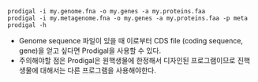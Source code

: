 

```
prodigal -i my.genome.fna -o my.genes -a my.proteins.faa
prodigal -i my.metagenome.fna -o my.genes -a my.proteins.faa -p meta
prodigal -h
```


- Genome sequence 파일이 있을 때 이로부터 CDS file (coding sequence, gene)을 얻고 싶다면 Prodigal을 사용할 수 있다. 
- 주의해야할 점은 Prodigal은 원핵생물에 한정해서 디자인된 프로그램이므로 진핵생물에 대해서는 다른 프로그램을 사용해야한다.
